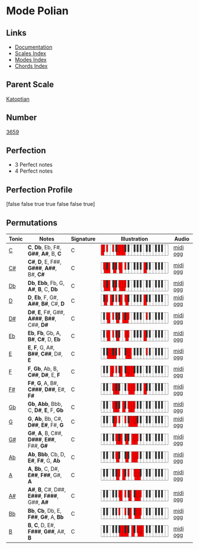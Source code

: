 # Mode Polian

## Links

- [Documentation](index.md)
- [Scales Index](Scales.md)
- [Modes Index](Modes.md)
- [Chords Index](Chords.md)

## Parent Scale

[Katoptian](ScaleKatoptian.md)

## Number

[3659](https://ianring.com/musictheory/scales/3659)

## Perfection

- 3 Perfect notes
- 4 Perfect notes

## Perfection Profile

[false false true true false false true]

## Permutations

| Tonic | Notes | Signature | Illustration | Audio |
|-------|-------|-----------|--------------|-------|
| [C](ModeCNaturalPolian.md) | **C**, **Db**, Eb, F#, **G##**, **A#**, B, **C** | C | ![CNaturalPolian](ModeCNaturalPolian.png) | [midi](ModeCNaturalPolian.mid) [ogg](ModeCNaturalPolian.ogg) |
| [C#](ModeCSharpPolian.md) | **C#**, **D**, E, F##, **G###**, **A##**, B#, **C#** | C | ![CSharpPolian](ModeCSharpPolian.png) | [midi](ModeCSharpPolian.mid) [ogg](ModeCSharpPolian.ogg) |
| [Db](ModeDFlatPolian.md) | **Db**, **Ebb**, Fb, G, **A#**, **B**, C, **Db** | C | ![DFlatPolian](ModeDFlatPolian.png) | [midi](ModeDFlatPolian.mid) [ogg](ModeDFlatPolian.ogg) |
| [D](ModeDNaturalPolian.md) | **D**, **Eb**, F, G#, **A##**, **B#**, C#, **D** | C | ![DNaturalPolian](ModeDNaturalPolian.png) | [midi](ModeDNaturalPolian.mid) [ogg](ModeDNaturalPolian.ogg) |
| [D#](ModeDSharpPolian.md) | **D#**, **E**, F#, G##, **A###**, **B##**, C##, **D#** | C | ![DSharpPolian](ModeDSharpPolian.png) | [midi](ModeDSharpPolian.mid) [ogg](ModeDSharpPolian.ogg) |
| [Eb](ModeEFlatPolian.md) | **Eb**, **Fb**, Gb, A, **B#**, **C#**, D, **Eb** | C | ![EFlatPolian](ModeEFlatPolian.png) | [midi](ModeEFlatPolian.mid) [ogg](ModeEFlatPolian.ogg) |
| [E](ModeENaturalPolian.md) | **E**, **F**, G, A#, **B##**, **C##**, D#, **E** | C | ![ENaturalPolian](ModeENaturalPolian.png) | [midi](ModeENaturalPolian.mid) [ogg](ModeENaturalPolian.ogg) |
| [F](ModeFNaturalPolian.md) | **F**, **Gb**, Ab, B, **C##**, **D#**, E, **F** | C | ![FNaturalPolian](ModeFNaturalPolian.png) | [midi](ModeFNaturalPolian.mid) [ogg](ModeFNaturalPolian.ogg) |
| [F#](ModeFSharpPolian.md) | **F#**, **G**, A, B#, **C###**, **D##**, E#, **F#** | C | ![FSharpPolian](ModeFSharpPolian.png) | [midi](ModeFSharpPolian.mid) [ogg](ModeFSharpPolian.ogg) |
| [Gb](ModeGFlatPolian.md) | **Gb**, **Abb**, Bbb, C, **D#**, **E**, F, **Gb** | C | ![GFlatPolian](ModeGFlatPolian.png) | [midi](ModeGFlatPolian.mid) [ogg](ModeGFlatPolian.ogg) |
| [G](ModeGNaturalPolian.md) | **G**, **Ab**, Bb, C#, **D##**, **E#**, F#, **G** | C | ![GNaturalPolian](ModeGNaturalPolian.png) | [midi](ModeGNaturalPolian.mid) [ogg](ModeGNaturalPolian.ogg) |
| [G#](ModeGSharpPolian.md) | **G#**, **A**, B, C##, **D###**, **E##**, F##, **G#** | C | ![GSharpPolian](ModeGSharpPolian.png) | [midi](ModeGSharpPolian.mid) [ogg](ModeGSharpPolian.ogg) |
| [Ab](ModeAFlatPolian.md) | **Ab**, **Bbb**, Cb, D, **E#**, **F#**, G, **Ab** | C | ![AFlatPolian](ModeAFlatPolian.png) | [midi](ModeAFlatPolian.mid) [ogg](ModeAFlatPolian.ogg) |
| [A](ModeANaturalPolian.md) | **A**, **Bb**, C, D#, **E##**, **F##**, G#, **A** | C | ![ANaturalPolian](ModeANaturalPolian.png) | [midi](ModeANaturalPolian.mid) [ogg](ModeANaturalPolian.ogg) |
| [A#](ModeASharpPolian.md) | **A#**, **B**, C#, D##, **E###**, **F###**, G##, **A#** | C | ![ASharpPolian](ModeASharpPolian.png) | [midi](ModeASharpPolian.mid) [ogg](ModeASharpPolian.ogg) |
| [Bb](ModeBFlatPolian.md) | **Bb**, **Cb**, Db, E, **F##**, **G#**, A, **Bb** | C | ![BFlatPolian](ModeBFlatPolian.png) | [midi](ModeBFlatPolian.mid) [ogg](ModeBFlatPolian.ogg) |
| [B](ModeBNaturalPolian.md) | **B**, **C**, D, E#, **F###**, **G##**, A#, **B** | C | ![BNaturalPolian](ModeBNaturalPolian.png) | [midi](ModeBNaturalPolian.mid) [ogg](ModeBNaturalPolian.ogg) |
